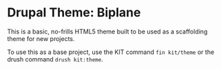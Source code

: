 # Drupal Theme: Biplane

This is a basic, no-frills HTML5 theme built to be used as a scaffolding theme for new projects.

To use this as a base project, use the KIT command `fin kit/theme` or the drush command `drush kit:theme`.
